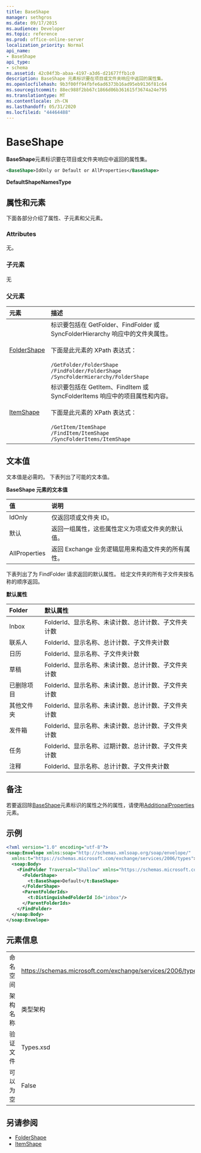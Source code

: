 ```yaml
---
title: BaseShape
manager: sethgros
ms.date: 09/17/2015
ms.audience: Developer
ms.topic: reference
ms.prod: office-online-server
localization_priority: Normal
api_name:
- BaseShape
api_type:
- schema
ms.assetid: 42c04f3b-abaa-4197-a3d6-d21677ffb1c0
description: BaseShape 元素标识要在项目或文件夹响应中返回的属性集。
ms.openlocfilehash: 9b3f00ff94fbfe6ad6373b16ad95eb9136f81c64
ms.sourcegitcommit: 88ec988f2bb67c1866d06b361615f3674a24e795
ms.translationtype: MT
ms.contentlocale: zh-CN
ms.lasthandoff: 05/31/2020
ms.locfileid: "44464488"
---
```

# <a name="baseshape"></a>BaseShape

**BaseShape**元素标识要在项目或文件夹响应中返回的属性集。 
  
```xml
<BaseShape>IdOnly or Default or AllProperties</BaseShape>
```

 **DefaultShapeNamesType**
## <a name="attributes-and-elements"></a>属性和元素

下面各部分介绍了属性、子元素和父元素。
  
### <a name="attributes"></a>Attributes

无。
  
### <a name="child-elements"></a>子元素

无
  
### <a name="parent-elements"></a>父元素

|**元素**|**描述**|
|:-----|:-----|
|[FolderShape](foldershape.md) <br/> | 标识要包括在 GetFolder、FindFolder 或 SyncFolderHierarchy 响应中的文件夹属性。<br/><br/>下面是此元素的 XPath 表达式：<br/><br/>`/GetFolder/FolderShape` <br/>  `/FindFolder/FolderShape` <br/>  `/SyncFolderHierarchy/FolderShape` <br/> |
|[ItemShape](itemshape.md) <br/> | 标识要包括在 GetItem、FindItem 或 SyncFolderItems 响应中的项目属性和内容。<br/><br/>下面是此元素的 XPath 表达式：<br/><br/>`/GetItem/ItemShape` <br/>  `/FindItem/ItemShape` <br/>  `/SyncFolderItems/ItemShape` <br/> |
   
## <a name="text-value"></a>文本值

文本值是必需的。 下表列出了可能的文本值。
  
**BaseShape 元素的文本值**

|**值**|**说明**|
|:-----|:-----|
|IdOnly  <br/> |仅返回项或文件夹 ID。  <br/> |
|默认  <br/> |返回一组属性，这些属性定义为项或文件夹的默认值。  <br/> |
|AllProperties  <br/> |返回 Exchange 业务逻辑层用来构造文件夹的所有属性。  <br/> |
   
下表列出了为 FindFolder 请求返回的默认属性。 给定文件夹的所有子文件夹按名称的顺序返回。
  
**默认属性**

|**Folder**|**默认属性**|
|:-----|:-----|
|Inbox  <br/> |FolderId、显示名称、未读计数、总计计数、子文件夹计数  <br/> |
|联系人  <br/> |FolderId、显示名称、总计计数、子文件夹计数  <br/> |
|日历  <br/> |FolderId、显示名称、子文件夹计数  <br/> |
|草稿  <br/> |FolderId、显示名称、未读计数、总计计数、子文件夹计数  <br/> |
|已删除项目  <br/> |FolderId、显示名称、未读计数、总计计数、子文件夹计数  <br/> |
|其他文件夹  <br/> |FolderId、显示名称、未读计数、总计计数、子文件夹计数  <br/> |
|发件箱  <br/> |FolderId、显示名称、未读计数、总计计数、子文件夹计数  <br/> |
|任务  <br/> |FolderId、显示名称、过期计数、总计计数、子文件夹计数  <br/> |
|注释  <br/> |FolderId、显示名称、总计计数、子文件夹计数  <br/> |
   
## <a name="remarks"></a>备注

若要返回除[BaseShape](baseshape.md)元素标识的属性之外的属性，请使用[AdditionalProperties](additionalproperties.md)元素。 
  
## <a name="example"></a>示例

```XML
<?xml version="1.0" encoding="utf-8"?>
<soap:Envelope xmlns:soap="http://schemas.xmlsoap.org/soap/envelope/"
  xmlns:t="https://schemas.microsoft.com/exchange/services/2006/types">
  <soap:Body>
    <FindFolder Traversal="Shallow" xmlns="https://schemas.microsoft.com/exchange/services/2006/messages">
      <FolderShape>
        <t:BaseShape>Default</t:BaseShape>
      </FolderShape>
      <ParentFolderIds>
        <t:DistinguishedFolderId Id="inbox"/>
      </ParentFolderIds>
    </FindFolder>
  </soap:Body>
</soap:Envelope>
```

## <a name="element-information"></a>元素信息

|||
|:-----|:-----|
|命名空间  <br/> |https://schemas.microsoft.com/exchange/services/2006/types  <br/> |
|架构名称  <br/> |类型架构  <br/> |
|验证文件  <br/> |Types.xsd  <br/> |
|可以为空  <br/> |False  <br/> |
   
## <a name="see-also"></a>另请参阅

- [FolderShape](foldershape.md)
- [ItemShape](itemshape.md)


